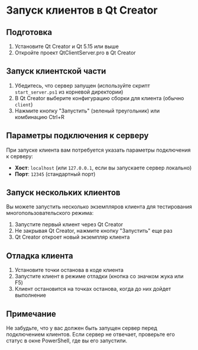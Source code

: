 # Запуск клиентов в Qt Creator

## Подготовка
1. Установите Qt Creator и Qt 5.15 или выше
2. Откройте проект QtClientServer.pro в Qt Creator

## Запуск клиентской части
1. Убедитесь, что сервер запущен (используйте скрипт `start_server.ps1` из корневой директории)
2. В Qt Creator выберите конфигурацию сборки для клиента (обычно `client`)
3. Нажмите кнопку "Запустить" (зеленый треугольник) или комбинацию Ctrl+R

## Параметры подключения к серверу
При запуске клиента вам потребуется указать параметры подключения к серверу:
- **Хост**: `localhost` (или `127.0.0.1`, если вы запускаете сервер локально)
- **Порт**: `12345` (стандартный порт)

## Запуск нескольких клиентов
Вы можете запустить несколько экземпляров клиента для тестирования многопользовательского режима:
1. Запустите первый клиент через Qt Creator
2. Не закрывая Qt Creator, нажмите кнопку "Запустить" еще раз
3. Qt Creator откроет новый экземпляр клиента

## Отладка клиента
1. Установите точки останова в коде клиента
2. Запустите клиент в режиме отладки (кнопка со значком жука или F5)
3. Клиент остановится на точках останова, когда до них дойдет выполнение

## Примечание
Не забудьте, что у вас должен быть запущен сервер перед подключением клиентов. Если сервер не отвечает, проверьте его статус в окне PowerShell, где вы его запустили.